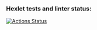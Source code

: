 ### Hexlet tests and linter status:
[![Actions Status](https://github.com/SergeiYakimovich/java-project-73/workflows/hexlet-check/badge.svg)](https://github.com/SergeiYakimovich/java-project-73/actions)